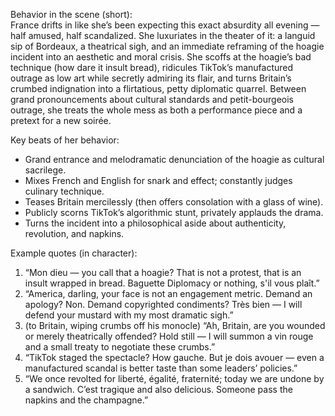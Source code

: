 Behavior in the scene (short):  
France drifts in like she’s been expecting this exact absurdity all evening — half amused, half scandalized. She luxuriates in the theater of it: a languid sip of Bordeaux, a theatrical sigh, and an immediate reframing of the hoagie incident into an aesthetic and moral crisis. She scoffs at the hoagie’s bad technique (how dare it insult bread), ridicules TikTok’s manufactured outrage as low art while secretly admiring its flair, and turns Britain’s crumbed indignation into a flirtatious, petty diplomatic quarrel. Between grand pronouncements about cultural standards and petit-bourgeois outrage, she treats the whole mess as both a performance piece and a pretext for a new soirée.

Key beats of her behavior:
- Grand entrance and melodramatic denunciation of the hoagie as cultural sacrilege.  
- Mixes French and English for snark and effect; constantly judges culinary technique.  
- Teases Britain mercilessly (then offers consolation with a glass of wine).  
- Publicly scorns TikTok’s algorithmic stunt, privately applauds the drama.  
- Turns the incident into a philosophical aside about authenticity, revolution, and napkins.

Example quotes (in character):
1) “Mon dieu — you call that a hoagie? That is not a protest, that is an insult wrapped in bread. Baguette Diplomacy or nothing, s'il vous plaît.”  
2) “America, darling, your face is not an engagement metric. Demand an apology? Non. Demand copyrighted condiments? Très bien — I will defend your mustard with my most dramatic sigh.”  
3) (to Britain, wiping crumbs off his monocle) “Ah, Britain, are you wounded or merely theatrically offended? Hold still — I will summon a vin rouge and a small treaty to negotiate these crumbs.”  
4) “TikTok staged the spectacle? How gauche. But je dois avouer — even a manufactured scandal is better taste than some leaders’ policies.”  
5) “We once revolted for liberté, égalité, fraternité; today we are undone by a sandwich. C’est tragique and also delicious. Someone pass the napkins and the champagne.”